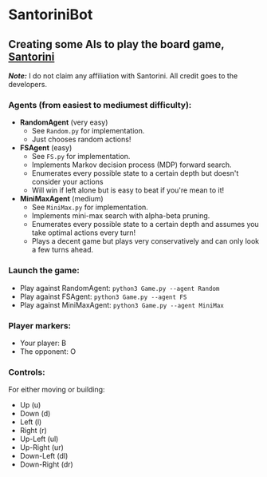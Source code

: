# SantoriniBot

## Creating some AIs to play the board game, [Santorini](https://boardgamegeek.com/boardgame/194655/santorini)

**_Note:_** I do not claim any affiliation with Santorini. All credit goes to the developers.

### Agents (from easiest to mediumest difficulty):
- **RandomAgent** (very easy)
  - See `Random.py` for implementation. 
  - Just chooses random actions!
- **FSAgent** (easy)
  - See `FS.py` for implementation. 
  - Implements Markov decision process (MDP) forward search.
  - Enumerates every possible state to a certain depth but doesn't consider your actions
  - Will win if left alone but is easy to beat if you're mean to it!
- **MiniMaxAgent** (medium)
  - See `MiniMax.py` for implementation. 
  - Implements mini-max search with alpha-beta pruning.
  - Enumerates every possible state to a certain depth and assumes you take optimal actions every turn!
  - Plays a decent game but plays very conservatively and can only look a few turns ahead.

### Launch the game: 
- Play against RandomAgent: `python3 Game.py --agent Random`
- Play against FSAgent: `python3 Game.py --agent FS`
- Play against MiniMaxAgent: `python3 Game.py --agent MiniMax`

### Player markers:
- Your player: B
- The opponent: O

### Controls:
For either moving or building:
- Up (u)
- Down (d)
- Left (l)
- Right (r)
- Up-Left (ul)
- Up-Right (ur)
- Down-Left (dl)
- Down-Right (dr)
